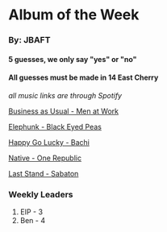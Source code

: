 # Album of the Week
### By: JBAFT

#### 5 guesses, we only say "yes" or "no"
#### All guesses must be made in 14 East Cherry
*all music links are through Spotify*

[Business as Usual - Men at Work](https://open.spotify.com/album/4HDJMKkwAMVFewqfZcmf84)

[Elephunk - Black Eyed Peas](https://open.spotify.com/album/4wBDclsxFzGnR4kVAAMI7K)

[Happy Go Lucky - Bachi](https://open.spotify.com/album/7a1lJcddKEyLNPHLkjA9vX)

[Native - One Republic](https://open.spotify.com/album/2bbhW5ifCwOYM8DMkqoYBF)

[Last Stand - Sabaton](https://open.spotify.com/album/3KePhGKcmAXACdYBFtILDX)


### Weekly Leaders
1. EIP - 3
2. Ben - 4